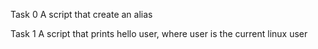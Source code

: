 Task 0
A script that create an alias

Task 1
A script that prints hello user, where user is the current linux user
